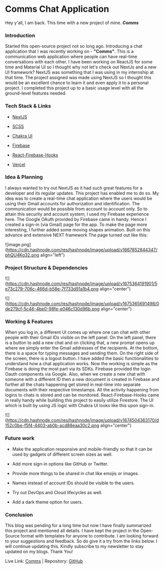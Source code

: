 # Comms Chat Application

Hey y'all, I am back. This time with a new project of mine. ***Comms***

### Introduction

Started this open-source project not so long ago. Introducing a chat application that I was recently working on - **"Comms"**. This is a communication web application where people can have real-time conversations with each other. I have been working on ReactJS for some time and Material UI so I thought why not let's check out NextJs and a new UI framework? NextJS was something that I was using in my internship at that time. The project assigned was made using NextJS so I thought this would be an excellent chance to learn it and even apply it to a personal project. I completed this project up to a basic usage level with all the ground-level features needed.

### Tech Stack & Links

* [NextJS](https://nextjs.org/)
    
* [SCSS](https://sass-lang.com/)
    
* [Chakra UI](https://chakra-ui.com/)
    
* [Firebase](https://firebase.google.com/)
    
* [React-Firebase-Hooks](https://github.com/CSFrequency/react-firebase-hooks)
    
* [Vercel](https://vercel.com/home)
    

### Idea & Planning

I always wanted to try out NextJS as it had such great features for a developer and its regular updates. This project has enabled me to do so. My idea was to create a real-time chat application where the users would be using their Gmail accounts for authorization and identification. The communication would be possible from account to account only. So to attain this security and account system, I used my Firebase experience here. The Google OAuth provided by Firebase came in handy. Hence I created a sign-in (via Gmail) page for the app. To make the page more interesting, I further added some moving shapes animation. Built on this advance and extensive NEXT framework The page turned out like this:

![image.png](https://cdn.hashnode.com/res/hashnode/image/upload/v1667852844347/phQU4Kg32.png align="left")

### Project Structure & Dependencies

![](https://cdn.hashnode.com/res/hashnode/image/upload/v1675364191901/5e73c279-706c-466d-b58e-7f733d91a1b4.png align="center")

![](https://cdn.hashnode.com/res/hashnode/image/upload/v1675365691498/0de279cf-5c46-4be0-98fe-e046c130d96b.png align="center")

### Working & Features

When you log in, a different UI comes up where one can chat with other people with their Gmail IDs visible on the left panel. On the left panel, there is a button to add a new chat and on clicking that, a new prompt opens up where we simply enter the Gmail addresses of the recipients. At the bottom, there is a space for typing messages and sending them. On the right side of the screen, there is a logout button. I have added the basic functionalities to understand how a chat application works. Now the working is simple as the Firebase is doing the most part via its SDKs. Firebase provided the login Oauth components via Google. Also, when we create a new chat with someone with a different ID then a new document is created in Firebase and further all the chats happening get stored in real-time into separate documents with their respective timestamps. All the activity happening from logins to chats is stored and can be monitored. React-Firebase-Hooks came in really handy while building this project to easily utilize Firestore. The UI which is built by using JS logic with Chakra UI looks like this upon sign-in.

![](https://cdn.hashnode.com/res/hashnode/image/upload/v1674504363170/d152c0be-f5f4-4403-ab0b-acd88eaa30c2.png align="center")

### Future work

* Make the application responsive and mobile-friendly so that it can be used by gadgets of different screen sizes as well.
    
* Add more sign-in options like GitHub or Twitter.
    
* Provide more things to be shared in chat like emojis or images.
    
* Names instead of account IDs should be visible to the users.
    
* Try out DevOps and Cloud lifecycles as well.
    
* Add a dark theme option for users.
    

### Conclusion

This blog was pending for a long time but now I have finally summarized this project and mentioned all details. I have kept the project in the Open-Source format with templates for anyone to contribute. I am looking forward to your suggestions and feedback. So do give it a try from the links below. I will continue updating this. Kindly subscribe to my newsletter to stay updated on my blogs. Thank You!

Live Link: [Comms](https://comms-chat.vercel.app/) | Repository: [GitHub](https://github.com/Maaz-Code/comms)